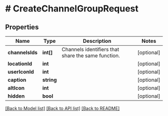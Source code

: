 # # CreateChannelGroupRequest

## Properties

Name | Type | Description | Notes
------------ | ------------- | ------------- | -------------
**channelsIds** | **int[]** | Channels identifiers that share the same function. | [optional]
**locationId** | **int** |  | [optional]
**userIconId** | **int** |  | [optional]
**caption** | **string** |  | [optional]
**altIcon** | **int** |  | [optional]
**hidden** | **bool** |  | [optional]

[[Back to Model list]](../../README.md#models) [[Back to API list]](../../README.md#endpoints) [[Back to README]](../../README.md)
